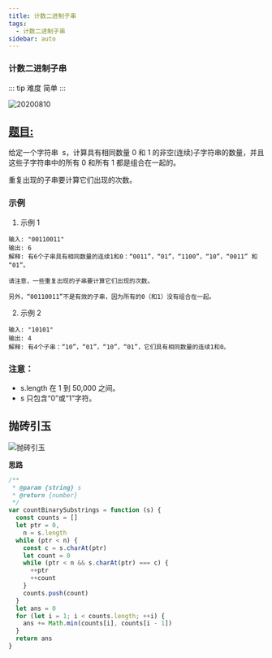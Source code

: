```yaml
---
title: 计数二进制子串
tags:
  - 计数二进制子串
sidebar: auto
---
```


### 计数二进制子串

::: tip 难度
简单
:::

![20200810](http://qiniu.gaowenju.com/leecode/banner/20200810.jpg)

## [题目:](https://leetcode-cn.com/problems/count-binary-substrings/)

给定一个字符串  s，计算具有相同数量 0 和 1 的非空(连续)子字符串的数量，并且这些子字符串中的所有 0 和所有 1 都是组合在一起的。

重复出现的子串要计算它们出现的次数。

### 示例

1. 示例 1

```
输入: "00110011"
输出: 6
解释: 有6个子串具有相同数量的连续1和0：“0011”，“01”，“1100”，“10”，“0011” 和 “01”。

请注意，一些重复出现的子串要计算它们出现的次数。

另外，“00110011”不是有效的子串，因为所有的0（和1）没有组合在一起。
```

2. 示例 2

```
输入: "10101"
输出: 4
解释: 有4个子串：“10”，“01”，“10”，“01”，它们具有相同数量的连续1和0。
```

### 注意：

- s.length 在 1 到 50,000 之间。
- s 只包含“0”或“1”字符。

## 抛砖引玉

![抛砖引玉](http://qiniu.gaowenju.com/leecode/20200810.png)

**思路**

```javascript
/**
 * @param {string} s
 * @return {number}
 */
var countBinarySubstrings = function (s) {
  const counts = []
  let ptr = 0,
    n = s.length
  while (ptr < n) {
    const c = s.charAt(ptr)
    let count = 0
    while (ptr < n && s.charAt(ptr) === c) {
      ++ptr
      ++count
    }
    counts.push(count)
  }
  let ans = 0
  for (let i = 1; i < counts.length; ++i) {
    ans += Math.min(counts[i], counts[i - 1])
  }
  return ans
}
```
